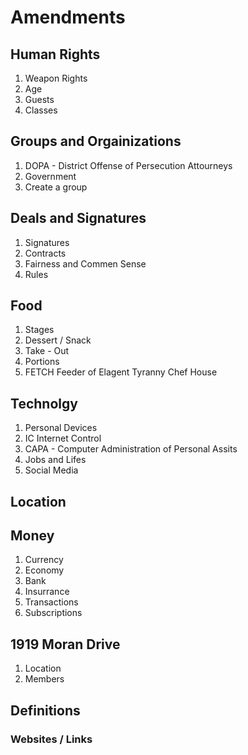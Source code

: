 # Amendments


## Human Rights
1. Weapon Rights
2. Age
3. Guests 
4. Classes

## Groups and Orgainizations 
1. DOPA - District Offense of Persecution Attourneys 
2. Government
3. Create a group


## Deals and Signatures 
1. Signatures
2. Contracts
3. Fairness and Commen Sense
4. Rules

## Food 
1. Stages
2. Dessert / Snack
3. Take - Out 
4. Portions
5. FETCH Feeder of Elagent Tyranny Chef House


## Technolgy
1. Personal Devices
2. IC Internet Control 
3. CAPA - Computer Administration of Personal Assits  
4. Jobs and Lifes
5. Social Media 


## Location


## Money
1. Currency
2. Economy
3. Bank 
4. Insurrance 
5. Transactions
6. Subscriptions 

## 1919 Moran Drive
1. Location 
2. Members 

## Definitions 


### Websites / Links    